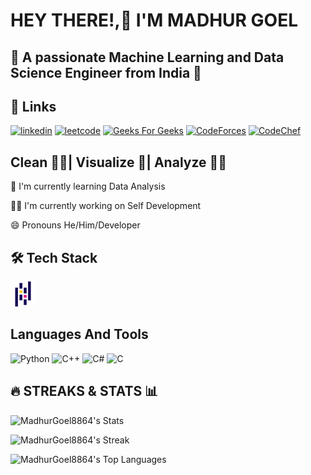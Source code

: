 # HEY THERE!,👋 I'M MADHUR GOEL


## 🤖 A passionate Machine Learning and Data Science Engineer from India 🚀



## 🔗 Links
[![linkedin](https://img.shields.io/badge/linkedin-0A66C2?style=for-the-badge&logo=linkedin&logoColor=white)](https://www.linkedin.com/in/madhur-goel-mg/)
[![leetcode](https://img.shields.io/badge/-LeetCode-FFA116?style=for-the-badge&logo=LeetCode&logoColor=black)](https://leetcode.com/madhurgoel88/)
[![Geeks For Geeks](https://img.shields.io/badge/GeeksforGeeks-298D46?style=for-the-badge&logo=geeksforgeeks&logoColor=white)](https://auth.geeksforgeeks.org/user/madhur12a16072)
[![CodeForces](https://img.shields.io/badge/Codeforces-445f9d?style=for-the-badge&logo=Codeforces&logoColor=white)](https://codeforces.com/profile/Madhur_goel)
[![CodeChef](https://img.shields.io/badge/Codechef-%23B92B27.svg?&style=for-the-badge&logo=Codechef&logoColor=white)](https://www.codechef.com/users/madhur9897)


## Clean 🧑‍💻| Visualize 🤖| Analyze 🧑‍💻
🧠 I'm currently learning Data Analysis

👩‍💻 I'm currently working on Self Development

😄 Pronouns He/Him/Developer


## 🛠  Tech Stack
<a href="https://pandas.pydata.org/" target="_blank" rel="noreferrer"> <img src="https://raw.githubusercontent.com/devicons/devicon/2ae2a900d2f041da66e950e4d48052658d850630/icons/pandas/pandas-original.svg" alt="pandas" width="40" height="40"/> </a>
<!--
![HTML](https://img.shields.io/badge/HTML-239120?style=for-the-badge&logo=html5&logoColor=white)
![CSS](https://img.shields.io/badge/CSS-239120?&style=for-the-badge&logo=css3&logoColor=white)
![JavaScript](https://img.shields.io/badge/JavaScript-F7DF1E?style=for-the-badge&logo=javascript&logoColor=black)
![Python](https://img.shields.io/badge/Python-100000?style=for-the-badge&logo=python&logoColor=white)
![VS Code](https://img.shields.io/badge/Visual_Studio_Code-0078D4?style=for-the-badge&logo=visual%20studio%20code&logoColor=white)
![Github](https://img.shields.io/badge/GitHub-100000?style=for-the-badge&logo=github&logoColor=white)
![Visual Studio](https://img.shields.io/badge/Visual_Studio-5C2D91?style=for-the-badge&logo=visual%20studio&logoColor=white)
![Android Studio](https://img.shields.io/badge/Android%20Studio-3DDC84.svg?style=for-the-badge&logo=Android-Studio&logoColor=white)
![Django](https://img.shields.io/badge/Django-092E20?style=for-the-badge&logo=django&logoColor=white)
-->
## Languages And Tools

![Python](https://img.shields.io/badge/Python-0095D5?&style=for-the-badge&logo=python&logoColor=white)
![C++](https://img.shields.io/badge/C%2B%2B-00599C?style=for-the-badge&logo=c%2B%2B&logoColor=white)
![C#](https://img.shields.io/badge/C%23-239120?style=for-the-badge&logo=c-sharp&logoColor=white)
![C](https://img.shields.io/badge/C-00599C?style=for-the-badge&logo=c&logoColor=white)
## 🔥 STREAKS & STATS 📊

![MadhurGoel8864's Stats](https://github-readme-stats.vercel.app/api?username=MadhurGoel8864&theme=vue-dark&show_icons=true&hide_border=true&count_private=true)

![MadhurGoel8864's Streak](https://github-readme-streak-stats.herokuapp.com/?user=MadhurGoel8864&theme=vue-dark&hide_border=true)

![MadhurGoel8864's Top Languages](https://github-readme-stats.vercel.app/api/top-langs/?username=MadhurGoel8864&theme=vue-dark&show_icons=true&hide_border=true&layout=compact)
